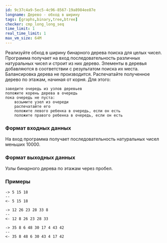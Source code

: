 ```yaml
---
id: 9c37c4a9-5ec5-4c96-8567-19a8984ee87e
longname: Дерево - обход в ширину
tags: [graphs,binary,tree,btree]
checker: cmp_long_long_seq
time_limit: 1
real_time_limit: 1
max_vm_size: 64M
---
```


Реализуйте обход в ширину бинарного дерева поиска для целых чисел. Программа получает на вход последовательность различных натуральных чисел и строит из них дерево. Элементы в деревья добавляются в соответствии с результатом поиска их места. Балансировка дерева не производится. Распечатайте полученное дерево по этажам, начиная от корня. Для этого:

    заведите очередь из узлов деревьев
    положите корень дерева в очередь
    пока очередь не пуста:
        возьмите узел из очереди
        распечатайте его
        положите левого ребенка в очередь, если он есть
        положите правого ребенка в очередь, если он есть

### Формат входных данных

На вход программа получает последовательность натуральных чисел меньших 10000.

### Формат выходных данных

Узлы бинарного дерева по этажам через пробел.

### Примеры

```
-> 5 15 18
--
<- 5 15 18
```

```
-> 12 26 23 28 33 8
--
<- 12 8 26 23 28 33
```

```
-> 35 8 6 48 30 17 4 43 42
--
<- 35 8 48 6 30 43 4 17 42
```
